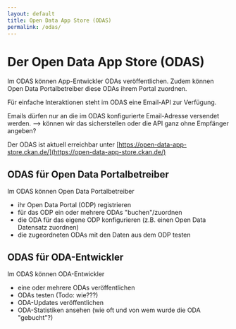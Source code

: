 ```yaml
---
layout: default
title: Open Data App Store (ODAS)
permalink: /odas/
---
```


# Der Open Data App Store (ODAS)

Im ODAS können App-Entwickler ODAs veröffentlichen.
Zudem können Open Data Portalbetreiber diese ODAs ihrem Portal zuordnen.

Für einfache Interaktionen steht im ODAS eine Email-API zur Verfügung.

Emails dürfen nur an die im ODAS konfigurierte Email-Adresse versendet werden.
--> können wir das sicherstellen oder die API ganz ohne Empfänger angeben?

Der ODAS ist aktuell erreichbar unter [https://open-data-app-store.ckan.de/](https://open-data-app-store.ckan.de/)

## ODAS für Open Data Portalbetreiber

Im ODAS können Open Data Portalbetreiber

- ihr Open Data Portal (ODP) registrieren
- für das ODP ein oder mehrere ODAs "buchen"/zuordnen
- die ODA für das eigene ODP konfigurieren (z.B. einen Open Data Datensatz zuordnen)
- die zugeordneten ODAs mit den Daten aus dem ODP testen

## ODAS für ODA-Entwickler

Im ODAS können ODA-Entwickler

- eine oder mehrere ODAs veröffentlichen
- ODAs testen (Todo: wie???)
- ODA-Updates veröffentlichen
- ODA-Statistiken ansehen (wie oft und von wem wurde die ODA "gebucht"?)
